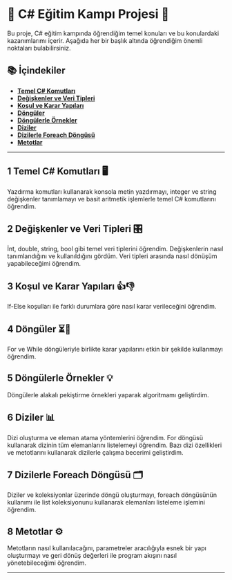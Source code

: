 # 🚀 C# Eğitim Kampı Projesi 🚀

Bu proje, C# eğitim kampında öğrendiğim temel konuları ve bu konulardaki kazanımlarımı içerir. Aşağıda her bir başlık altında öğrendiğim önemli noktaları bulabilirsiniz.

## 📚 İçindekiler
- **[Temel C# Komutları](#temel-c-komutları)**
- **[Değişkenler ve Veri Tipleri](#değişkenler-ve-veri-tipleri)**
- **[Koşul ve Karar Yapıları](#koşul-ve-karar-yapıları)**
- **[Döngüler](#döngüler)**
- **[Döngülerle Örnekler](#döngülerle-örnekler)**
- **[Diziler](#diziler-📊)**
- **[Dizilerle Foreach Döngüsü](#dizilerle-foreach-döngüsü)**
- **[Metotlar](#metotlar)**

---

## 1 Temel C# Komutları 🖥️
Yazdırma komutları kullanarak konsola metin yazdırmayı, integer ve string değişkenler tanımlamayı ve basit aritmetik işlemlerle temel C# komutlarını öğrendim.

## 2 Değişkenler ve Veri Tipleri 🎛️
İnt, double, string, bool gibi temel veri tiplerini öğrendim. Değişkenlerin nasıl tanımlandığını ve kullanıldığını gördüm. Veri tipleri arasında nasıl dönüşüm yapabileceğimi öğrendim.

## 3 Koşul ve Karar Yapıları 👍👎
If-Else koşulları ile farklı durumlara göre nasıl karar verileceğini öğrendim.

## 4 Döngüler ⏳🔄
For ve While döngüleriyle birlikte karar yapılarını etkin bir şekilde kullanmayı öğrendim.

## 5 Döngülerle Örnekler 💡
Döngülerle alakalı pekiştirme örnekleri yaparak algoritmamı geliştirdim.

## 6 Diziler 📊
Dizi oluşturma ve eleman atama yöntemlerini öğrendim. For döngüsü kullanarak dizinin tüm elemanlarını listelemeyi öğrendim. Bazı dizi özellikleri ve metotlarını kullanarak dizilerle çalışma becerimi geliştirdim.

## 7 Dizilerle Foreach Döngüsü 🗂️
Diziler ve koleksiyonlar üzerinde döngü oluşturmayı, foreach döngüsünün kullanımı ile list koleksiyonunu kullanarak elemanları listeleme işlemini öğrendim.

## 8 Metotlar ⚙️
Metotların nasıl kullanılacağını, parametreler aracılığıyla esnek bir yapı oluşturmayı ve geri dönüş değerleri ile program akışını nasıl yönetebileceğimi öğrendim.

---
